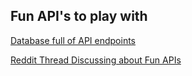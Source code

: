## Fun API's to play with

[Database full of API endpoints](https://www.programmableweb.com/)

[Reddit Thread Discussing about Fun APIs](https://www.reddit.com/r/webdev/comments/3wrswc/what_are_some_fun_apis_to_play_with/)
